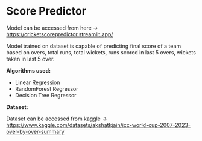 # Score Predictor

Model can be accessed from here -> https://cricketscorepredictor.streamlit.app/

Model trained on dataset is capable of predicting final score of a team based on overs, total runs, total wickets, runs scored in last 5 overs, wickets taken in last 5 over.

**Algorithms used:**

* Linear Regression
* RandomForest Regressor
* Decision Tree Regressor

**Dataset:**

Dataset can be accessed from kaggle -> 
https://www.kaggle.com/datasets/akshatkjain/icc-world-cup-2007-2023-over-by-over-summary
